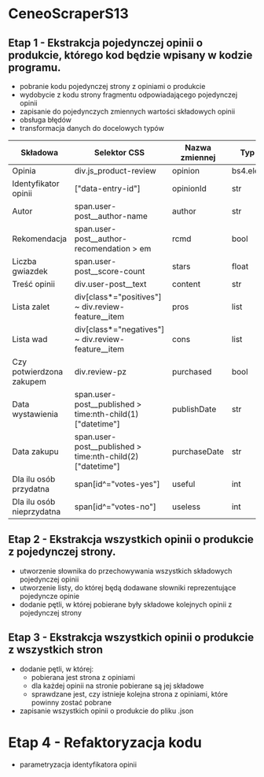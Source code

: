 # CeneoScraperS13
## Etap 1 - Ekstrakcja pojedynczej opinii o produkcie, którego kod będzie wpisany w kodzie programu.
- pobranie kodu pojedynczej strony z opiniami o produkcie
- wydobycie z kodu strony fragmentu odpowiadającego pojedynczej opinii
- zapisanie do pojedynczych zmiennych wartości składowych opinii
- obsługa błędów
- transformacja danych do docelowych typów

|Składowa|Selektor CSS|Nazwa zmiennej|Typ danych|
|--------|------------|--------------|----------|
|Opinia|div.js_product-review|opinion|bs4.element.Tag|
|Identyfikator opinii|["data-entry-id"]|opinionId|str|
|Autor|span.user-post__author-name|author|str|
|Rekomendacja|span.user-post__author-recomendation > em|rcmd|bool|
|Liczba gwiazdek|span.user-post__score-count|stars|float|
|Treść opinii|div.user-post__text|content|str|
|Lista zalet|div[class*="positives"] ~ div.review-feature__item|pros|list|
|Lista wad|div[class*="negatives"] ~ div.review-feature__item|cons|list|
|Czy potwierdzona zakupem|div.review-pz|purchased|bool|
|Data wystawienia|span.user-post__published > time:nth-child(1)["datetime"]|publishDate|str|
|Data zakupu|span.user-post__published > time:nth-child(2)["datetime"]|purchaseDate|str|
|Dla ilu osób przydatna|span[id^="votes-yes"]|useful|int|
|Dla ilu osób nieprzydatna|span[id^="votes-no"]|useless|int|

## Etap 2 - Ekstrakcja wszystkich opinii o produkcie z pojedynczej strony.
- utworzenie słownika do przechowywania wszystkich składowych pojedynczej opinii
- utworzenie listy, do której będą dodawane słowniki reprezentujące pojedyncze opinie
- dodanie pętli, w której pobierane były składowe kolejnych opinii z pojedynczej strony

## Etap 3 - Ekstrakcja wszystkich opinii o produkcie z wszystkich stron
- dodanie pętli, w której:
    * pobierana jest strona z opiniami
    * dla każdej opinii na stronie pobierane są jej składowe
    * sprawdzane jest, czy istnieje kolejna strona z opiniami, które powinny zostać pobrane
- zapisanie wszystkich opinii o produkcie do pliku .json

# Etap 4 - Refaktoryzacja kodu
- parametryzacja identyfikatora opinii

